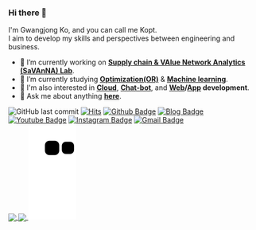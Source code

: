 
### Hi there 👋
I'm Gwangjong Ko, and you can call me Kopt.</br>
I aim to develop my skills and perspectives between engineering and business.


- 🔭 I’m currently working on <b>[Supply chain & VAlue Network Analytics (SaVAnNA) Lab](https://savanna.korea.ac.kr/)</b>.
- 🌱 I’m currently studying <b>[Optimization(OR)](https://github.com/koptimizer/my_Optimization-studio)</b> & <b>[Machine learning](https://github.com/koptimizer/my_Optimization-studio)</b>.
- 🔎 I'm also interested in <b>[Cloud](https://github.com/koptimizer/my_Cloud-studio)</b>, <b>[Chat-bot](https://github.com/koptimizer/kakaotalk_chatbot_sandol)</b>, and <b>[W](https://github.com/koptimizer/CJB_shoppingMall_web_jsp)[eb](https://github.com/koptimizer/IDALab.io)/[App](https://github.com/koptimizer/BabyFirst) development</b>.
- 💬 Ask me about anything <b>[here](https://github.com/koptimizer/koptimizer/issues)</b>.

![GitHub last commit](https://img.shields.io/github/last-commit/koptimizer/koptimizer.svg)
[![Hits](https://hits.seeyoufarm.com/api/count/incr/badge.svg?url=https%3A%2F%2Fgithub.com%2Fkoptimizer)](https://hits.seeyoufarm.com)
[![Github Badge](http://img.shields.io/badge/-CV-blue?style=flat-square&logo=github&logoColor=white&link=https://koptimizer.github.io/CV/)](https://koptimizer.github.io/CV/)
[![Blog Badge](http://img.shields.io/badge/-Koptimizer.tech%20-orange?style=flat-square&logo=blogger&logoColor=white&link=www.koptimizer.tech)](www.koptimizer.tech)
[![Youtube Badge](https://img.shields.io/badge/Youtube-ff0000?style=flat-square&logo=youtube&link=https://www.youtube.com/channel/UCMr_7DR6994fZmhFD3M7Knw)](https://www.youtube.com/channel/UCMr_7DR6994fZmhFD3M7Knw)
[![Instagram Badge](https://img.shields.io/badge/-Instagram-dd2a7b?style=flat-square&logo=instagram&logoColor=white&link=https://www.instagram.com/j_g_ok/)](https://www.instagram.com/j_g_ok/)
[![Gmail Badge](https://img.shields.io/badge/-Gmail-d14836?style=flat-square&logo=Gmail&logoColor=white&link=mailto:koptimizer@korea.ac.kr)](mailto:koptimizer@korea.ac.kr)
</br>
<a href="https://github.com/koptimizer">
  <img align="center" src="https://github-readme-stats.vercel.app/api?username=koptimizer" />
</a>
<a href="https://github.com/koptimizer">
  <img align="center" src="https://github-readme-stats.vercel.app/api/top-langs/?username=koptimizer&langs_count=3" />
</a>
![](https://github.com/koptimizer/koptimizer/blob/output/github-contribution-grid-snake.svg)



